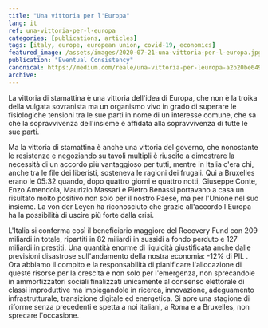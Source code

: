 ```yaml
---
title: "Una vittoria per l'Europa"
lang: it
ref: una-vittoria-per-l-europa
categories: [publications, articles]
tags: [italy, europe, european union, covid-19, economics]
featured_image: /assets/images/2020-07-21-una-vittoria-per-l-europa.jpg
publication: "Eventual Consistency"
canonical: https://medium.com/reale/una-vittoria-per-leuropa-a2b20be6498e
archive:
---
```


La vittoria di stamattina è una vittoria dell'idea di Europa, che non è la troika della vulgata sovranista ma un organismo vivo in grado di superare le fisiologiche tensioni tra le sue parti in nome di un interesse comune, che sa che la sopravvivenza dell'insieme è affidata alla sopravvivenza di tutte le sue parti.

Ma la vittoria di stamattina è anche una vittoria del governo, che nonostante le resistenze e negoziando su tavoli multipli è riuscito a dimostrare la necessità di un accordo più vantaggioso per tutti, mentre in Italia c'era chi, anche tra le file dei liberisti, sosteneva le ragioni dei frugali. Qui a Bruxelles erano le 05:32 quando, dopo quattro giorni e quattro notti, Giuseppe Conte, Enzo Amendola, Maurizio Massari e Pietro Benassi portavano a casa un risultato molto positivo non solo per il nostro Paese, ma per l'Unione nel suo insieme. La von der Leyen ha riconosciuto che grazie all'accordo l'Europa ha la possibilità di uscire più forte dalla crisi.

L'Italia si conferma così il beneficiario maggiore del Recovery Fund con 209 miliardi in totale, ripartiti in 82 miliardi in sussidi a fondo perduto e 127 miliardi in prestiti. Una quantità enorme di liquidità giustificata anche dalle previsioni disastrose sull'andamento della nostra economia: -12% di PIL . Ora abbiamo il compito e la responsabilità di pianificare l'allocazione di queste risorse per la crescita e non solo per l'emergenza, non sprecandole in ammortizzatori sociali finalizzati unicamente al consenso elettorale di classi improduttive ma impiegandole in ricerca, innovazione, adeguamento infrastrutturale, transizione digitale ed energetica. Si apre una stagione di riforme senza precedenti e spetta a noi italiani, a Roma e a Bruxelles, non sprecare l'occasione.
